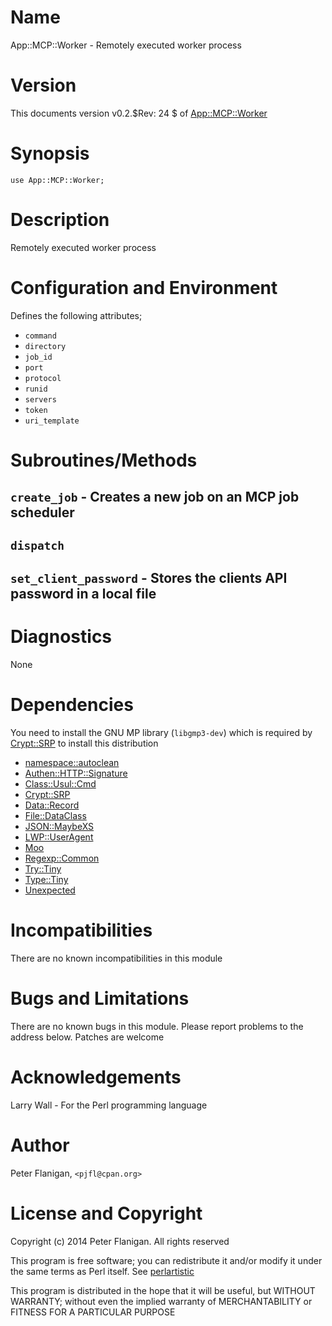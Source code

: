 # Name

App::MCP::Worker - Remotely executed worker process

# Version

This documents version v0.2.$Rev: 24 $ of [App::MCP::Worker](https://metacpan.org/pod/App%3A%3AMCP%3A%3AWorker)

# Synopsis

    use App::MCP::Worker;

# Description

Remotely executed worker process

# Configuration and Environment

Defines the following attributes;

- `command`
- `directory`
- `job_id`
- `port`
- `protocol`
- `runid`
- `servers`
- `token`
- `uri_template`

# Subroutines/Methods

## `create_job` - Creates a new job on an MCP job scheduler

## `dispatch`

## `set_client_password` - Stores the clients API password in a local file

# Diagnostics

None

# Dependencies

You need to install the GNU MP library (`libgmp3-dev`) which is required by
[Crypt::SRP](https://metacpan.org/pod/Crypt%3A%3ASRP) to install this distribution

- [namespace::autoclean](https://metacpan.org/pod/namespace%3A%3Aautoclean)
- [Authen::HTTP::Signature](https://metacpan.org/pod/Authen%3A%3AHTTP%3A%3ASignature)
- [Class::Usul::Cmd](https://metacpan.org/pod/Class%3A%3AUsul%3A%3ACmd)
- [Crypt::SRP](https://metacpan.org/pod/Crypt%3A%3ASRP)
- [Data::Record](https://metacpan.org/pod/Data%3A%3ARecord)
- [File::DataClass](https://metacpan.org/pod/File%3A%3ADataClass)
- [JSON::MaybeXS](https://metacpan.org/pod/JSON%3A%3AMaybeXS)
- [LWP::UserAgent](https://metacpan.org/pod/LWP%3A%3AUserAgent)
- [Moo](https://metacpan.org/pod/Moo)
- [Regexp::Common](https://metacpan.org/pod/Regexp%3A%3ACommon)
- [Try::Tiny](https://metacpan.org/pod/Try%3A%3ATiny)
- [Type::Tiny](https://metacpan.org/pod/Type%3A%3ATiny)
- [Unexpected](https://metacpan.org/pod/Unexpected)

# Incompatibilities

There are no known incompatibilities in this module

# Bugs and Limitations

There are no known bugs in this module.
Please report problems to the address below.
Patches are welcome

# Acknowledgements

Larry Wall - For the Perl programming language

# Author

Peter Flanigan, `<pjfl@cpan.org>`

# License and Copyright

Copyright (c) 2014 Peter Flanigan. All rights reserved

This program is free software; you can redistribute it and/or modify it
under the same terms as Perl itself. See [perlartistic](https://metacpan.org/pod/perlartistic)

This program is distributed in the hope that it will be useful,
but WITHOUT WARRANTY; without even the implied warranty of
MERCHANTABILITY or FITNESS FOR A PARTICULAR PURPOSE
